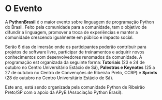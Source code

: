 # O Evento

A **PythonBrasil** é o maior evento sobre linguagem de programação Python do Brasil. Feito pela comunidade para a comunidade, tem o objetivo de difundir a linguagem, promover a troca de experiências e manter a comunidade crescendo igualmente em público e impacto social.

Serão 6 dias de imersão onde os participantes poderão contribuir para projetos de software livre, participar de treinamentos e adquirir novos conhecimentos com desenvolvedores renomados da comunidade. A programação est organizada da seguinte forma: **Tutoriais** (23 e 24 de outubro no Centro Universitário Estácio de Sá), **Palestras e Keynotes** (25 a 27 de outubro no Centro de Convenções de Ribeirão Preto, CCRP) e **Sprints** (28 de outubro no Centro Universitário Estácio de Sá).

Este ano, está sendo organizada pela comunidade Python de Ribeirão Preto/SP com o apoio da APyB (Associação Python Brasil).
